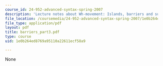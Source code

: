 ```yaml
---
course_id: 24-952-advanced-syntax-spring-2007
description: 'Lecture notes about Wh-movement: Islands, barriers and successive-cyclicity.'
file_location: /coursemedia/24-952-advanced-syntax-spring-2007/1e0b264ed8769a95110a22611ecf58a9_barriers_part3.pdf
file_type: application/pdf
layout: pdf
title: barriers_part3.pdf
type: course
uid: 1e0b264ed8769a95110a22611ecf58a9

---
```

None